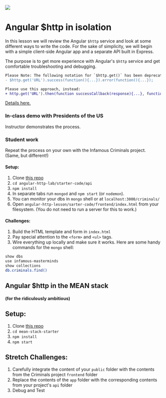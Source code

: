 ![](https://ga-dash.s3.amazonaws.com/production/assets/logo-9f88ae6c9c3871690e33280fcf557f33.png)

# Angular $http in isolation

In this lesson we will review the Angular `$http` service and look at some different ways to write the code. For the sake of simplicity, we will begin with a simple client-side Angular app and a separate API built in Express.

The purpose is to get more experience with Angular's `$http` service and get comfortable troubleshooting and debugging.

```diff
Please Note: The following notation for `$http.get()` has been deprecated:
- $http.get('URL').success(function(){...}).error(function(){...});

Please use this approach, instead:
+ http.get('URL').then(function successCallback(response){...}, function errorCallback(resonse){...});

```
[Details here.](https://docs.angularjs.org/api/ng/service/$http#deprecation-notice)

### In-class demo with Presidents of the US

Instructor demonstrates the process.

### Student work

Repeat the process on your own with the Infamous Criminals project. (Same, but different!)

#### Setup:

1. Clone [this repo](https://github.com/sf-wdi-22-23/angular-http-lab)
1. `cd angular-http-lab/starter-code/api`
1. `npm install`
1. In separate tabs run `mongod` and `npm start` (or `nodemon`).
1. You can monitor your dbs in `mongo` shell or at `localhost:3000/criminals/`
1. Open `angular-http-lesson/sarter-code/frontend/index.html` from your filesystem. (You do not need to run a server for this to work.)

#### Challenges:

1. Build the HTML template and form in `index.html`
1. Pay special attention to the `<form>` and `<ul>` tags.
1. Wire everything up locally and make sure it works. Here are some handy commands for the `mongo` shell:

```bash
show dbs
use infamous-masterminds
show collections
db.criminals.find()

```

## Angular $http in the MEAN stack
#### (for the ridiculously ambitious)

## Setup:

1. Clone [this repo](https://github.com/sf-wdi-22-23/mean-stack-starter)
1. `cd mean-stack-starter`
1. `npm install`
1. `npm start`

## Stretch Challenges:

1. Carefully integrate the content of your `public` folder with the contents from the Criminals project `frontend` folder
1. Replace the contents of the `app` folder with the corresponding contents from your project's `api` folder
1. Debug and Test